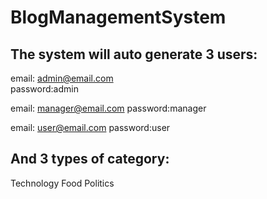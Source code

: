 # BlogManagementSystem

## The system will auto generate 3 users:

email: admin@email.com <br>
password:admin

email: manager@email.com
password:manager

email: user@email.com
password:user


## And 3 types of category:

Technology
Food
Politics

